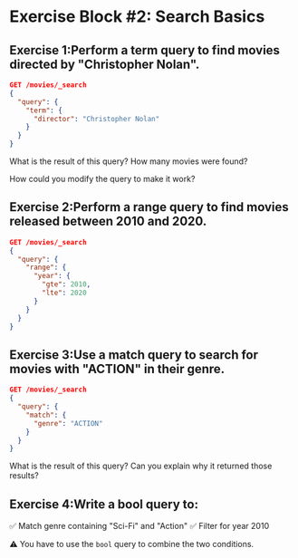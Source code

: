 # Exercise Block #2: Search Basics

## Exercise 1:Perform a term query to find movies directed by "Christopher Nolan".

```json
GET /movies/_search
{
  "query": {
    "term": {
      "director": "Christopher Nolan"
    }
  }
}
```

What is the result of this query? How many movies were found?

How could you modify the query to make it work?

## Exercise 2:Perform a range query to find movies released between 2010 and 2020.

```json
GET /movies/_search
{
  "query": {
    "range": {
      "year": {
        "gte": 2010,
        "lte": 2020
      }
    }
  }
}
```

## Exercise 3:Use a match query to search for movies with "ACTION" in their genre.
  
  ```json
  GET /movies/_search
  {
    "query": {
      "match": {
        "genre": "ACTION"
      }
    }
  }
  ```
  What is the result of this query? Can you explain why it returned those results?

## Exercise 4:Write a bool query to:
✅ Match genre containing "Sci-Fi" and "Action"
✅ Filter for year 2010

⚠️ You have to use the `bool` query to combine the two conditions.
